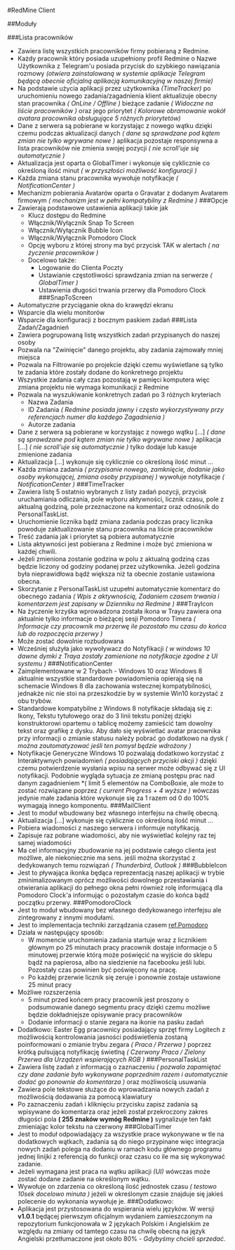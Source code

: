 #RedMine Client

##Moduły

###Lista pracowników
 - Zawiera listę wszystkich pracowników firmy pobieraną z Redmine.
 - Każdy pracownik który posiada uzupełniony profil Redmine o Nazwe Użytkownika z Telegram'u posiada przycisk do szybkiego nawiązania rozmowy *(otwiera zainstalowaną w systemie aplikacje Telegram będącą obecnie oficjalną aplikacją komunikacyjną w naszej firmie)*
 - Na podstawie użycia aplikacji przez użytkownika *(TimeTracker)* po uruchomieniu nowego zadania/zagadnienia klient aktualizuje obecny stan pracownika *( OnLine / Offline )* bieżące zadanie *( Widoczne na liście pracowników )* oraz jego priorytet *( Kolorowe obramowanie wokół avatara pracownika obsługujące 5 różnych priorytetów)*
 - Dane z serwera są pobierane w korzystając z nowego wątku dzięki czemu podczas aktualizacji danych *( dane są sprawdzane pod kątem zmian nie tylko wgrywane nowe )* aplikacja pozostaje responsywna a lista pracowników nie zmienia swojej pozycji *( nie scroll'uje się automatycznie )*
 - Aktualizacja jest oparta o GlobalTimer i wykonuje się cyklicznie co określoną ilość minut *( w przyszłości możliwość konfiguracji )* 
 - Każda zmiana stanu pracownika wywołuje notyfikacje *( NotificationCenter )*
 - Mechanizm pobierania Avatarów oparta o Gravatar z dodanym Avatarem firmowym *( mechanizm jest w pełni kompatybilny z Redmine )*
###Opcje
 - Zawierają podstawowe ustawienia aplikacji takie jak
	- Klucz dostępu do Redmine
	- Włącznik/Wyłącznik Snap To Screen
	- Włącznik/Wyłącznik Bubble Icon
	- Włącznik/Wyłącznik Pomodoro Clock
	- Opcję wyboru z której strony ma być przycisk TAK w alertach *( na życzenie pracowników )*
	- Docelowo także:
		- Logowanie do Clienta Poczty
		- Ustawianie częstotliwości sprawdzania zmian na serwerze *( GlobalTimer )*
		- Ustawienia długości trwania przerwy dla Pomodoro Clock
###SnapToScreen
 - Automatyczne przyciąganie okna do krawędzi ekranu
 - Wsparcie dla wielu monitorów
 - Wsparcie dla konfiguracji z bocznym paskiem zadań
###Lista Zadań/Zagadnień
 - Zawiera pogrupowaną listę wszystkich zadań przypisanych do naszej osoby
 - Pozwala na "Zwinięcie" danego projektu, aby zadania zajmowały mniej miejsca
 - Pozwala na Filtrowanie po projekcie dzięki czemu wyświetlane są tylko te zadania które zostały dodane do konkretnego projektu
 - Wszystkie zadania cały czas pozostają w pamięci komputera więc zmiana projektu nie wymaga komunikacji z Redmine
 - Pozwala na wyszukiwanie konkretnych zadań po 3 różnych kryteriach 
	- Nazwa Zadania
	- ID Zadania *( Redmine posiada jawny i często wykorzystywany przy referencjach numer dla każdego Zagadnienia )*
	- Autorze zadania
 - Dane z serwera są pobierane w korzystając z nowego wątku [...] *( dane są sprawdzane pod kątem zmian nie tylko wgrywane nowe )* aplikacja [...] *( nie scroll'uje się automatycznie )* tylko dodaje lub kasuje zmienione zadania
 - Aktualizacja [...] wykonuje się cyklicznie co określoną ilość minut ...
 - Każda zmiana zadania *( przypisanie nowego, zamknięcie, dodanie jako osoby wykonującej, zmiana osoby przypisanej )* wywołuje notyfikacje *( NotificationCenter )*
###TimeTracker
 - Zawiera listę 5 ostatnio wybranych z listy zadań pozycji, przycisk uruchamiania odliczania, pole wyboru aktywności, licznik czasu, pole z aktualną godziną, pole przeznaczone na komentarz oraz odnośnik do PersonalTaskList.
 - Uruchomienie licznika bądź zmiana zadania podczas pracy licznika powoduje zaktualizowanie stanu pracownika na liście pracowników
 - Treść zadania jak i priorytet są pobiera automatycznie
 - Lista aktywności jest pobierana z Redmine i może być zmieniona w każdej chwili.
 - Jeżeli zmieniona zostanie godzina w polu z aktualną godziną czas będzie liczony od godziny podanej przez użytkownika. Jeżeli godzina była nieprawidłowa bądź większa niż ta obecnie zostanie ustawiona obecna.
 - Skorzytanie z PersonalTaskList uzupełni automatycznie komentarz do obecnego zadania *( Wpis z aktywnością, Zadaniem czasem trwania i komentarzem jest zapisany w Dzienniku na Redmine )*
###TrayIcon
 - Na życzenie krzyśka wprowadzona została ikona w Trayu zawiera ona aktualnie tylko informacje o bieżącej sesji Pomodoro Timera *( Informacje czy pracownik ma przerwę ile pozostało mu czasu do końca lub do rozpoczęcia przerwy )*
 - Może zostać dowolnie rozbudowana
 - Wcześniej służyła jako wywoływacz do Notyfikacji *( w windows 10 dawne dymki z Traya zostały zamienione na notyfikacje zgodne z UI systemu )*
###NotificationCenter
 - Zaimplementowane w 2 Trybach - Windows 10 oraz Windows 8 aktualnie wszystkie standardowe powiadomienia opierają się na schemacie Windows 8 dla zachowania wstecznej kompatybilności, jednakże nic nie stoi na przeszkodzie by w systemie Win10 korzystać z obu trybów.
 - Standardowe kompatybilne z Windows 8 notyfikacje składają się z: Ikony, Tekstu tytułowego oraz do 3 linii tekstu poniżej dzięki konstruktorowi opartemu o tablicę możemy zamieścić tam dowolny tekst oraz grafikę z dysku. Aby dało się wyświetlać avatar pracownika przy informacji o zmianie statusu należy pobrać go dodatkowo na dysk *( można zautomatyzować jeśli ten pomysł będzie wdrożony )*
 - Notyfikacje Generyczne Windows 10 pozwalają dodatkowo korzystać z Interaktywnych powiadomień *( posiadających przyciski akcji )* dzięki czemu potwierdzenie wysłania wpisu na serwer może odbywać się z UI notyfikacji. Podobnie wygląda sytuacja ze zmianą postępu prac nad danym zagadnieniem *( limit 5 elementów na ComboBoxie, ale może to zostać rozwiązane poprzez *( current Progress + 4 wyższe )* wówczas jedynie małe zadania które wykonuje się za 1 razem od 0 do 100% wymagają innego komponentu. 
###MailClient
 - Jest to moduł wbudowany bez własnego interfejsu na chwilę obecną.
 - Aktualizacja [...] wykonuje się cyklicznie co określoną ilość minut ...
 - Pobiera wiadomości z naszego serwera i informuje notyfikacją.
 - Zapisuje raz pobrane wiadomości, aby nie wyświetlać kolejny raz tej samej wiadomości
 - Ma cel informacyjny zbudowanie na jej podstawie całego clienta jest możliwe, ale niekoniecznie ma sens. jeśli można skorzystać z dedykowanych temu rozwiązań *( Thunderbird, Outlook )*
###BubbleIcon
 - Jest to pływająca ikonka będąca reprezentacją naszej aplikacji w trybie zminimalizowanym oprócz możliwości dowolnego przestawiania i otwierania aplikacji do pełnego okna pełni również rolę informującą dla Pomodoro Clock'a informując o pozostałym czasie do końca bądź początku przerwy.
###PomodoroClock
 - Jest to moduł wbudowany bez własnego dedykowanego interfejsu ale zintegrowany z innymi modułami.
 - Jest to implementacja techniki zarządzania czasem [ref.Pomodoro](http://produktywnie.pl/1998/technika-pomodoro-najprostsza-metoda-zarzadzania-czasem/)
 - Działa w następujący sposób:
	 - W momencie uruchomienia zadania startuje wraz z licznikiem głównym po 25 minutach pracy pracownik dostaje informacje o 5 minutowej przerwie którą może poświęcić na wyjście do sklepu bądź na papierosa, albo na siedzienie na facebooku jeśli lubi. Pozostały czas powinien być poświęcony na pracę.
	 - Po każdej przerwie licznik się zeruje i ponownie zostaje ustawione 25 minut pracy
 - Możliwe rozszerzenia
	- 5 minut przed końcem pracy pracownik jest proszony o podsumowanie danego segmentu pracy dzięki czemu możliwe będzie dokładniejsze opisywanie pracy pracowników
	- Dodanie informacji o stanie zegara na ikonie na pasku zadań 
 - Dodatkowo: Easter Egg pracownicy posiadający sprzęt firmy Logitech z możliwością kontrolowania jasności podświetlenia zostaną poinformowani o zmianie trybu zegara *( Praca / Przerwa )* poprzez krótką pulsującą notyfikację świetlną *( Czerwony Praca / Zielony Przerwa dla Urządzeń wspierających RGB )* 
###PersonalTaskList
- Zawiera listę zadań z informacją o zaznaczeniu *( pozwala zapamiętać czy dane zadanie było wykonywane poprzednim razem i automatycznie dodać go ponownie do komentarza )* oraz możliwością usuwania
- Zawiera pole tekstowe służące do wprowadzania nowych zadań z możliwością dodawania za pomocą klawiatury
- Po zaznaczeniu zadań i kliknięciu przycisku zapisz zadania są wpisywane do komentarza oraz jeżeli został przekroczony zakres długości pola **( 255 znaków wymóg Redmine )** sygnalizuje ten fakt zmieniając kolor tekstu na czerwony
###GlobalTimer
- Jest to moduł odpowiadający za wszystkie prace wykonywane w tle na dodatkowych wątkach, zadania są do niego przypinane więc integracja nowych zadań polega na dodaniu w ramach kodu głównego programu jednej linijki z referencją do funkcji oraz czasu co ile ma się wykonywać zadanie.
- Jeżeli wymagana jest praca na wątku aplikacji *(UI)* wówczas może zostać dodane zadanie na określonym wątku.
- Wywołuje on zdarzenia co określoną ilość jednostek czasu *( testowo 10sek docelowo minuta )* jeżeli w określonym czasie znajduje się jakieś polecenie do wykonania wywołuje je.
###Dodatkowo:
- Aplikacja jest przystosowana do wspierania wielu języków. W wersji **v1.0.1** będącej pierwszym oficjalnym wydaniem zamieszczonym na repozytorium funkcjonowała w 2 językach Polskim i Angielskim ze względu na zmiany od tamtego czasu na chwilę obecną na język Angielski przetłumaczone jest około 80% - *Gdybyśmy chcieli sprzedać.*
